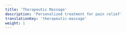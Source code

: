 ```yaml
---
title: 'Therapeutic Massage'
description: 'Personalized treatment for pain relief'
translationKey: 'therapeutic-massage'
weight: 1
---
```

